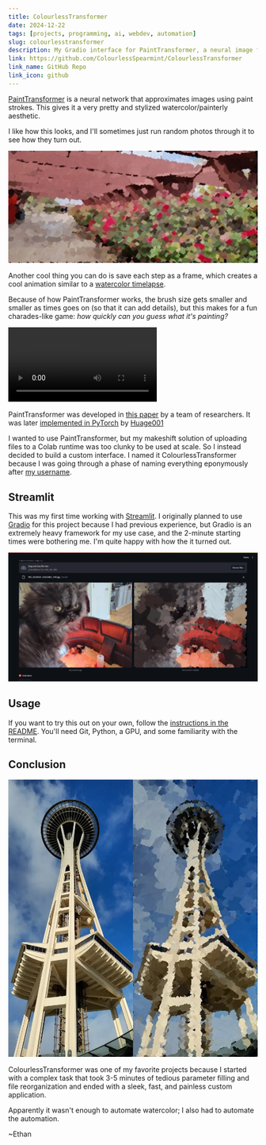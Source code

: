 ```yaml
---
title: ColourlessTransformer
date: 2024-12-22
tags: [projects, programming, ai, webdev, automation]
slug: colourlesstransformer
description: My Gradio interface for PaintTransformer, a neural image filter that turns photos into paint timelapses
link: https://github.com/ColourlessSpearmint/ColourlessTransformer
link_name: GitHub Repo
link_icon: github
---
```


[PaintTransformer](https://github.com/Huage001/PaintTransformer) is a neural network that approximates images using paint strokes. This gives it a very pretty and stylized watercolor/painterly aesthetic.

I like how this looks, and I'll sometimes just run random photos through it to see how they turn out.

![A highly stylized watercolour-style image of a concrete walkway runs alongside a dense hedge of flowering bushes, all under a sleek red pergola.](https://raw.githubusercontent.com/ColourlessSpearmint/ColourlessTransformer/main/images/walkway_painttransformer.jpg)

Another cool thing you can do is save each step as a frame, which creates a cool animation similar to a [watercolor timelapse](https://youtu.be/1rc0qmqcqMY).

Because of how PaintTransformer works, the brush size gets smaller and smaller as times goes on (so that it can add details), but this makes for a fun charades-like game: *how quickly can you guess what it's painting?*

![A PaintTransformer timelapse of the album cover of Abbey Road by the Beatles. It starts off as an unrecognizable blob of colour, but gradually becomes discernible as detail is added](/media/painttransformer_abbey_road.webm)

PaintTransformer was developed in [this paper](https://arxiv.org/abs/2108.03798) by a team of researchers. It was later [implemented in PyTorch](https://github.com/Huage001/PaintTransformer) by [Huage001](https://github.com/Huage001)

I wanted to use PaintTransformer, but my makeshift solution of uploading files to a Colab runtime was too clunky to be used at scale. So I instead decided to build a custom interface. I named it ColourlessTransformer because I was going through a phase of naming everything eponymously after [my username](/blog/username).

## Streamlit

This was my first time working with [Streamlit](https://streamlit.io/). I originally planned to use [Gradio](https://www.gradio.app/) for this project because I had previous experience, but Gradio is an extremely heavy framework for my use case, and the 2-minute starting times were bothering me. I'm quite happy with how the it turned out.

![ColourlessTransformer Streamlit demo](/media/painttransformer_interface_toby_chickens.webp)

## Usage

If you want to try this out on your own, follow the [instructions in the README](https://github.com/ColourlessSpearmint/ColourlessTransformer?tab=readme-ov-file#usage). You'll need Git, Python, a GPU, and some familiarity with the terminal.

## Conclusion

![Two images of the Seattle Space Needle, side-by-side. The left image is an photo, and the one on the right is is heavily stylized and painterly image generated by PaintTransformer](/media/painttransformer_space_needle_comparison.webp)

ColourlessTransformer was one of my favorite projects because I started with a complex task that took 3-5 minutes of tedious parameter filling and file reorganization and ended with a sleek, fast, and painless custom application.

Apparently it wasn't enough to automate watercolor; I also had to automate the automation.

~Ethan
